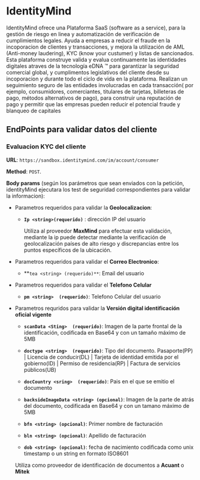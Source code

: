 
# IdentityMind
IdentityMind ofrece una Plataforma SaaS (software as a service), para la gestión de riesgo en linea y automatización de verificación de cumplimientos legales. Ayuda a empresas a reducir el fraude en la incoporacion de clientes y transacciones, y mejora la utilización de AML (Anti-money laudering), KYC (know your custumer) y listas de sancionados. Esta plataforma construye valida y evalua continuamente las identidades digitales atraves de la tecnología eDNA ™ para garantizar la seguridad comercial global, y cumplimentos legislativos del cliente desde su incoporacion y durante todo el ciclo de vida en la plataforma. Realizan un seguimiento seguro de las entidades involucradas en cada transacción( por ejemplo, consumidores, comerciantes, titulares de tarjetas, billeteras de pago, métodos alternativos de pago), para construir una reputación de pago y permitir que las empresas pueden reducir el potencial  fraude y blanqueo de capitales

## EndPoints para validar datos del cliente
### Evaluacion KYC del cliente
**URL**: `https://sandbox.identitymind.com/im/account/consumer`

**Method**: `POST`.

**Body params** (según los parámetros que sean enviados con la petición, identityMind ejecutara los test de seguridad correspondientes para validar la informacion):
- Parametros requeridos para validar la **Geolocalizacion**:
   - **`Ip <string>(requerido)`** : dirección IP del usuario
      
      Utiliza al proveedor **MaxMind** para efectuar esta validación, mediante la ip puede detectar mediante la verificación de geolocalización países de alto riesgo y discrepancias entre los puntos específicos de la ubicación.

- Parametros requeridos para validar el **Correo Electronico**:
   - **`tea <string> (requerido)**`: Email del usuario

- Parametros requeridos para validar el **Telefono Celular**
   - **`pm <string>  (requerido)`**: Telefono Celular del usuario

- Parametros requridos para validar la **Versión digital identificación oficial vigente**
   - **`scanData <Sting>  (requerido)`**: Imagen de la parte frontal de la identificación,  codificada en Base64 y con un tamaño máximo de 5MB
   
   - **`doctype <string>  (requerido)`**: Tipo del documento. Pasaporte(PP) | Licencia de conducir(DL)  | Tarjeta de identidad emitida por el gobierno(ID) | Permiso de residencia(RP) | Factura de servicios públicos(UB)
   
   - **`docCountry <sring>  (requerido)`**: Pais en el que se emitio el documento
   
   - **`backsideImageData <string> (opcional)`**: Imagen de la parte de atrás del documento, codificada en Base64 y con un tamano máximo de 5MB
   
   - **`bfn <string> (opcional)`**: Primer nombre de facturación
   
   - **`bln <string> (opcional)`**: Apellido de facturación
   
   - **`dob <string> (opcional)`**: fecha de nacimiento codificada como unix timestamp o un string en formato ISO8601
 
   Utiliza como proveedor de identificación de documentos a **Acuant** o **Mitek**

